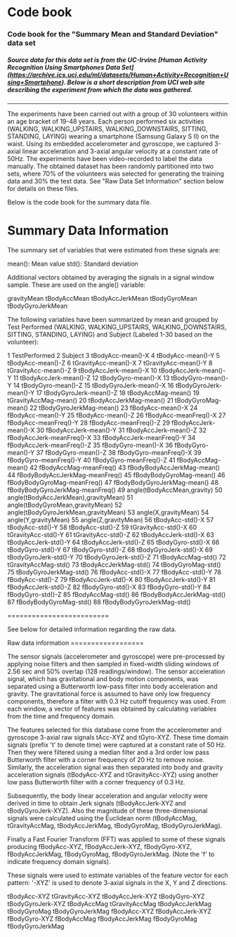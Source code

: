 # Code book 

### Code book for the "Summary Mean and Standard Deviation" data set 

##### Source data for this data set is from the UC-Irvine [Human Activity Recognition Using Smartphones Data Set] (https://archive.ics.uci.edu/ml/datasets/Human+Activity+Recognition+Using+Smartphone). Below is a short description from UCI web site describing the experiment from which the data was gathered.
---

The experiments have been carried out with a group of 30 volunteers within an
age bracket of 19-48 years. Each person performed six activities (WALKING,
WALKING_UPSTAIRS, WALKING_DOWNSTAIRS, SITTING, STANDING, LAYING) wearing a
smartphone (Samsung Galaxy S II) on the waist. Using its embedded accelerometer
and gyroscope, we captured 3-axial linear acceleration and 3-axial angular
velocity at a constant rate of 50Hz. The experiments have been video-recorded to
label the data manually. The obtained dataset has been randomly partitioned into
two sets, where 70% of the volunteers was selected for generating the training
data and 30% the test data. See "Raw Data Set Information" section below for details 
on these files.

Below is the code book for the summary data file.

Summary Data Information
==================
The summary set of variables that were estimated from these signals are:

mean(): Mean value 
std(): Standard deviation

Additional vectors obtained by averaging the signals in a signal window sample.
These are used on the angle() variable:

gravityMean tBodyAccMean tBodyAccJerkMean tBodyGyroMean tBodyGyroJerkMean

The following variables have been summarized by mean and grouped by Test Performed 
(WALKING, WALKING_UPSTAIRS, WALKING_DOWNSTAIRS, SITTING, STANDING, LAYING) and
Subject (Labeled 1-30 based on the volunteer):

 1   TestPerformed 
 2   Subject 
 3   tBodyAcc-mean()-X 
 4   tBodyAcc-mean()-Y 
 5   tBodyAcc-mean()-Z 
 6   tGravityAcc-mean()-X 
 7   tGravityAcc-mean()-Y 
 8   tGravityAcc-mean()-Z 
 9   tBodyAccJerk-mean()-X 
 10   tBodyAccJerk-mean()-Y 
 11   tBodyAccJerk-mean()-Z 
 12   tBodyGyro-mean()-X 
 13   tBodyGyro-mean()-Y 
 14   tBodyGyro-mean()-Z 
 15   tBodyGyroJerk-mean()-X 
 16   tBodyGyroJerk-mean()-Y 
 17   tBodyGyroJerk-mean()-Z 
 18   tBodyAccMag-mean() 
 19   tGravityAccMag-mean() 
 20   tBodyAccJerkMag-mean() 
 21   tBodyGyroMag-mean() 
 22   tBodyGyroJerkMag-mean() 
 23   fBodyAcc-mean()-X 
 24   fBodyAcc-mean()-Y 
 25   fBodyAcc-mean()-Z 
 26   fBodyAcc-meanFreq()-X 
 27   fBodyAcc-meanFreq()-Y 
 28   fBodyAcc-meanFreq()-Z 
 29   fBodyAccJerk-mean()-X 
 30   fBodyAccJerk-mean()-Y 
 31   fBodyAccJerk-mean()-Z 
 32   fBodyAccJerk-meanFreq()-X 
 33   fBodyAccJerk-meanFreq()-Y 
 34   fBodyAccJerk-meanFreq()-Z 
 35   fBodyGyro-mean()-X 
 36   fBodyGyro-mean()-Y 
 37   fBodyGyro-mean()-Z 
 38   fBodyGyro-meanFreq()-X 
 39   fBodyGyro-meanFreq()-Y 
 40   fBodyGyro-meanFreq()-Z 
 41   fBodyAccMag-mean() 
 42   fBodyAccMag-meanFreq() 
 43   fBodyBodyAccJerkMag-mean() 
 44   fBodyBodyAccJerkMag-meanFreq() 
 45   fBodyBodyGyroMag-mean() 
 46   fBodyBodyGyroMag-meanFreq() 
 47   fBodyBodyGyroJerkMag-mean() 
 48   fBodyBodyGyroJerkMag-meanFreq() 
 49   angle(tBodyAccMean,gravity) 
 50   angle(tBodyAccJerkMean),gravityMean) 
 51   angle(tBodyGyroMean,gravityMean) 
 52   angle(tBodyGyroJerkMean,gravityMean) 
 53   angle(X,gravityMean) 
 54   angle(Y,gravityMean) 
 55   angle(Z,gravityMean) 
 56   tBodyAcc-std()-X 
 57   tBodyAcc-std()-Y 
 58   tBodyAcc-std()-Z 
 59   tGravityAcc-std()-X 
 60   tGravityAcc-std()-Y 
 61   tGravityAcc-std()-Z 
 62   tBodyAccJerk-std()-X 
 63   tBodyAccJerk-std()-Y 
 64   tBodyAccJerk-std()-Z 
 65   tBodyGyro-std()-X 
 66   tBodyGyro-std()-Y 
 67   tBodyGyro-std()-Z 
 68   tBodyGyroJerk-std()-X 
 69   tBodyGyroJerk-std()-Y 
 70   tBodyGyroJerk-std()-Z 
 71   tBodyAccMag-std() 
 72   tGravityAccMag-std() 
 73   tBodyAccJerkMag-std() 
 74   tBodyGyroMag-std() 
 75   tBodyGyroJerkMag-std() 
 76   fBodyAcc-std()-X 
 77   fBodyAcc-std()-Y 
 78   fBodyAcc-std()-Z 
 79   fBodyAccJerk-std()-X 
 80   fBodyAccJerk-std()-Y 
 81   fBodyAccJerk-std()-Z 
 82   fBodyGyro-std()-X 
 83   fBodyGyro-std()-Y 
 84   fBodyGyro-std()-Z 
 85   fBodyAccMag-std() 
 86   fBodyBodyAccJerkMag-std() 
 87   fBodyBodyGyroMag-std() 
 88   fBodyBodyGyroJerkMag-std() 

=========================

See below for detailed information regarding the raw data.

Raw data information ==================

The sensor signals (accelerometer and gyroscope) were pre-processed by applying
noise filters and then sampled in fixed-width sliding windows of 2.56 sec and
50% overlap (128 readings/window). The sensor acceleration signal, which has
gravitational and body motion components, was separated using a Butterworth
low-pass filter into body acceleration and gravity. The gravitational force is
assumed to have only low frequency components, therefore a filter with 0.3 Hz
cutoff frequency was used. From each window, a vector of features was obtained
by calculating variables from the time and frequency domain.

The features selected for this database come from the accelerometer and
gyroscope 3-axial raw signals tAcc-XYZ and tGyro-XYZ. These time domain signals
(prefix 't' to denote time) were captured at a constant rate of 50 Hz. Then they
were filtered using a median filter and a 3rd order low pass Butterworth filter
with a corner frequency of 20 Hz to remove noise. Similarly, the acceleration
signal was then separated into body and gravity acceleration signals
(tBodyAcc-XYZ and tGravityAcc-XYZ) using another low pass Butterworth filter
with a corner frequency of 0.3 Hz.

Subsequently, the body linear acceleration and angular velocity were derived in
time to obtain Jerk signals (tBodyAccJerk-XYZ and tBodyGyroJerk-XYZ). Also the
magnitude of these three-dimensional signals were calculated using the Euclidean
norm (tBodyAccMag, tGravityAccMag, tBodyAccJerkMag, tBodyGyroMag,
tBodyGyroJerkMag).

Finally a Fast Fourier Transform (FFT) was applied to some of these signals
producing fBodyAcc-XYZ, fBodyAccJerk-XYZ, fBodyGyro-XYZ, fBodyAccJerkMag,
fBodyGyroMag, fBodyGyroJerkMag. (Note the 'f' to indicate frequency domain
signals).

These signals were used to estimate variables of the feature vector for each
pattern: '-XYZ' is used to denote 3-axial signals in the X, Y and Z directions.

tBodyAcc-XYZ tGravityAcc-XYZ tBodyAccJerk-XYZ tBodyGyro-XYZ tBodyGyroJerk-XYZ
tBodyAccMag tGravityAccMag tBodyAccJerkMag tBodyGyroMag tBodyGyroJerkMag
fBodyAcc-XYZ fBodyAccJerk-XYZ fBodyGyro-XYZ fBodyAccMag fBodyAccJerkMag
fBodyGyroMag fBodyGyroJerkMag



